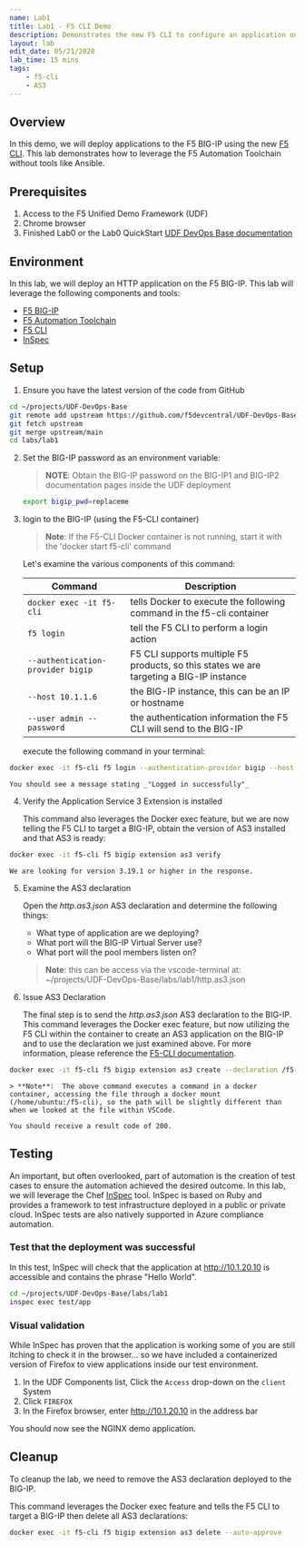 ```yaml
---
name: Lab1
title: Lab1 - F5 CLI Demo
description: Demonstrates the new F5 CLI to configure an application on the BIG-IP.
layout: lab
edit_date: 05/21/2020
lab_time: 15 mins
tags: 
    - f5-cli
    - AS3
---
```

## Overview

In this demo, we will deploy applications to the F5 BIG-IP
using the new [F5 CLI][F5 CLI].  This lab demonstrates how to leverage the F5 Automation Toolchain without tools like Ansible. 

## Prerequisites

1. Access to the F5 Unified Demo Framework (UDF)
2. Chrome browser
3. Finished Lab0 or the Lab0 QuickStart [UDF DevOps Base documentation](lab0.markdown)

## Environment

In this lab, we will deploy an HTTP application on the F5 BIG-IP.  This lab will
leverage the following components and tools:

* [F5 BIG-IP][F5 BIG-IP]
* [F5 Automation Toolchain][F5 Automation Toolchain]
* [F5 CLI][F5 CLI]
* [InSpec][InSpec]

## Setup

1. Ensure you have the latest version of the code from GitHub
```bash
cd ~/projects/UDF-DevOps-Base
git remote add upstream https://github.com/f5devcentral/UDF-DevOps-Base.git
git fetch upstream
git merge upstream/main
cd labs/lab1
```

2. Set the BIG-IP password as an environment variable:

    > **NOTE**: Obtain the BIG-IP password on the BIG-IP1 and BIG-IP2 documentation pages inside the UDF deployment
    ```bash
    export bigip_pwd=replaceme
    ```

3. login to the BIG-IP (using the F5-CLI container)

    > **Note**: If the F5-CLI Docker container is not running, start it with the 'docker start f5-cli' command 

    Let's examine the various components of this command:

    |Command|Description|
    |-------|-----------|
    | ```docker exec -it f5-cli``` | tells Docker to execute the following command in the f5-cli container |
    | ```f5 login``` | tell the F5 CLI to perform a login action |
    | ```--authentication-provider bigip``` | F5 CLI supports multiple F5 products, so this states we are targeting a BIG-IP instance|
    | ```--host 10.1.1.6``` | the BIG-IP instance, this can be an IP or hostname |
    | ```--user admin --password``` | the authentication information the F5 CLI will send to the BIG-IP|


    execute the following command in your terminal:
```bash
docker exec -it f5-cli f5 login --authentication-provider bigip --host 10.1.1.6 --user admin --password $bigip_pwd
```
    
    You should see a message stating _"Logged in successfully"_

4. Verify the Application Service 3 Extension is installed

    This command also leverages the Docker exec feature, but we are now telling the F5 CLI to target a BIG-IP, obtain the version of AS3 installed and that AS3 is ready:
```bash
docker exec -it f5-cli f5 bigip extension as3 verify
```

    We are looking for version 3.19.1 or higher in the response.

5. Examine the AS3 declaration

    Open the _http.as3.json_ AS3 declaration and determine the following things:

    * What type of application are we deploying?
    * What port will the BIG-IP Virtual Server use?
    * What port will the pool members listen on?

    > **Note**:  this can be access via the vscode-terminal at:  ~/projects/UDF-DevOps-Base/labs/lab1/http.as3.json

6. Issue AS3 Declaration

    The final step is to send the _http.as3.json_ AS3 declaration to the BIG-IP.  This command leverages the Docker exec feature, but now utilizing the F5 CLI within the container to create an AS3 application on the BIG-IP and to use the declaration we just examined above.  For more information, please reference the [F5-CLI documentation](https://clouddocs.f5.com/sdk/f5-cli/).

```bash
docker exec -it f5-cli f5 bigip extension as3 create --declaration /f5-cli/projects/UDF-DevOps-Base/labs/lab1/http.as3.json
```
    > **Note**:  The above command executes a command in a docker container, accessing the file through a docker mount (/home/ubuntu:/f5-cli), so the path will be slightly different than when we looked at the file within VSCode.

    You should receive a result code of 200.

## Testing

An important, but often overlooked, part of automation is the creation of test cases to ensure the automation achieved the desired outcome. In this lab, we will leverage the Chef [InSpec][InSpec] tool.  InSpec is based on Ruby and provides a framework to test infrastructure deployed in a public or private cloud.  InSpec tests are also natively supported in Azure compliance automation. 

### Test that the deployment was successful

In this test, InSpec will check that the application at http://10.1.20.10 is accessible and contains the phrase "Hello World".
```bash
cd ~/projects/UDF-DevOps-Base/labs/lab1
inspec exec test/app
```

### Visual validation
While InSpec has proven that the application is working some of you
are still itching to check it in the browser... so we have included
a containerized version of Firefox to view applications inside our
test environment.

1. In the UDF Components list, Click the `Access` drop-down on the `client` System
2. Click `FIREFOX`
3. In the Firefox browser, enter http://10.1.20.10 in the address bar

You should now see the NGINX demo application.

## Cleanup

To cleanup the lab, we need to remove the AS3 declaration deployed to the BIG-IP.  

This command leverages the Docker exec feature and tells the F5 CLI to target a BIG-IP then delete all AS3 declarations:
```bash
docker exec -it f5-cli f5 bigip extension as3 delete --auto-approve
```

[F5 CLI]: https://clouddocs.f5.com/sdk/f5-cli/
[F5 BIG-IP]: https://www.f5.com/products/big-ip-services/virtual-editions
[F5 Automation Toolchain]: https://www.f5.com/products/automation-and-orchestration
[InSpec]: https://www.inspec.io/